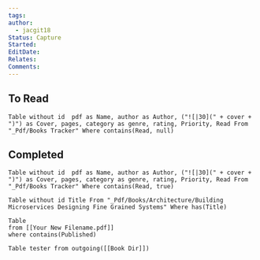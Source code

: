 ```yaml
---
tags: 
author:
  - jacgit18
Status: Capture
Started: 
EditDate: 
Relates: 
Comments:
---
```

## To Read
```dataview
Table without id  pdf as Name, author as Author, ("![|30](" + cover + ")") as Cover, pages, category as genre, rating, Priority, Read From "_Pdf/Books Tracker" Where contains(Read, null)
```

## Completed

```dataview
Table without id  pdf as Name, author as Author, ("![|30](" + cover + ")") as Cover, pages, category as genre, rating, Priority, Read From "_Pdf/Books Tracker" Where contains(Read, true)
```


```dataview
Table without id Title From "_Pdf/Books/Architecture/Building Microservices Designing Fine Grained Systems" Where has(Title)
```




```dataview
Table
from [[Your New Filename.pdf]]
where contains(Published)

```






```dataview
Table tester from outgoing([[Book Dir]])
```